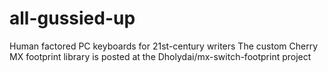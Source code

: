 # all-gussied-up
Human factored PC keyboards for 21st-century writers
The custom Cherry MX footprint library is posted at the Dholydai/mx-switch-footprint project
